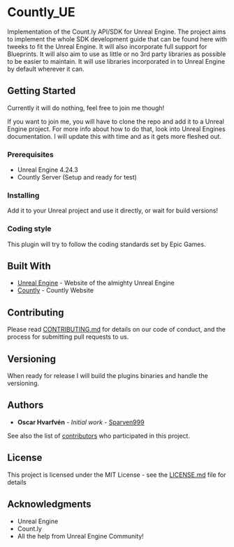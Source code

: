# Countly_UE

Implementation of the Count.ly API/SDK for Unreal Engine. The project aims to implement the whole SDK development guide that can be found here with tweeks to fit the Unreal Engine. It will also incorporate full support for Blueprints. It will also aim to use as little or no 3rd party libraries as possible to be easier to maintain. It will use libraries incorporated in to Unreal Engine by default wherever it can. 

## Getting Started

Currently it will do nothing, feel free to join me though! 

If you want to join me, you will have to clone the repo and add it to a Unreal Engine project.
For more info about how to do that, look into Unreal Engines documentation. I will update this with time and as it gets more fleshed out. 

### Prerequisites

* Unreal Engine 4.24.3
* Countly Server (Setup and ready for test)

### Installing

Add it to your Unreal project and use it directly, or wait for build versions! 

### Coding style

This plugin will try to follow the coding standards set by Epic Games. 

## Built With

* [Unreal Engine](https://www.unrealengine.com/en-US/) - Website of the almighty Unreal Engine
* [Countly](https://count.ly/) - Countly Website

## Contributing

Please read [CONTRIBUTING.md](https://github.com/Sparven999/Countly_UE/blob/master/CONTRIBUTING.md) for details on our code of conduct, and the process for submitting pull requests to us.

## Versioning

When ready for release I will build the plugins binaries and handle the versioning.

## Authors

* **Oscar Hvarfvén** - *Initial work* - [Sparven999](https://github.com/Sparven999)

See also the list of [contributors](https://github.com/your/project/contributors) who participated in this project.

## License

This project is licensed under the MIT License - see the [LICENSE.md](LICENSE.md) file for details

## Acknowledgments

* Unreal Engine
* Count.ly 
* All the help from Unreal Engine Community! 
